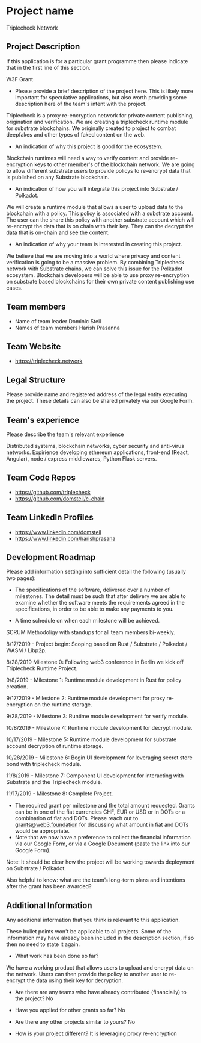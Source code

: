 # Project name

Triplecheck Network

## Project Description
If this application is for a particular grant programme then please indicate that in the first line of this section.

W3F Grant

* Please provide a brief description of the project here. This is likely more important for speculative applications, but also worth providing some description here of the team's intent with the project.

Triplecheck is a proxy re-encryption network for private content publishing, origination and verification. We are creating a triplecheck runtime module for substrate blockchains. We originally created to project to combat deepfakes and other types of faked content on the web. 

* An indication of why this project is good for the ecosystem.

Blockchain runtimes will need a way to verify content and provide re-encryption keys to other member's of the blockchain network. We are going to allow different substrate users to provide policys to re-encrypt data that is published on any Substrate blockchain. 

* An indication of how you will integrate this project into Substrate / Polkadot.

We will create a runtime module that allows a user to upload data to the blockchain with a policy. This policy is associated with a substrate account. The user can the share this policy with another substrate account which will re-encrypt the data that is on chain with their key. They can the decrypt the data that is on-chain and see the content. 

* An indication of why your team is interested in creating this project.

We believe that we are moving into a world where privacy and content verification is going to be a massive problem. By combining Triplecheck network with Substrate chains, we can solve this issue for the Polkadot ecosystem. Blockchain developers will be able to use proxy re-encryption on substrate based blockchains for their own private content publishing use cases. 

## Team members
* Name of team leader
  Dominic Steil
* Names of team members
  Harish Prasanna
  

## Team Website	
* https://triplecheck.network

## Legal Structure 
Please provide name and registered address of the legal entity executing the project. These details can also be shared privately via our Google Form.

## Team's experience
Please describe the team's relevant experience

Distributed systems, blockchain networks, cyber security and anti-virus networks. Expirience developing ethereum applications, front-end (React, Angular), node / express middlewares, Python Flask servers.

## Team Code Repos
* https://github.com/triplecheck
* https://github.com/domsteil/c-chain

## Team LinkedIn Profiles
* https://www.linkedin.com/domsteil
* https://www.linkedin.com/harishprasana

## Development Roadmap
Please add information setting into sufficient detail the following (usually two pages):

* The specifications of the software, delivered over a number of milestones. The detail must be such that after delivery we are able to examine whether the software meets the requirements agreed in the specifications, in order to be able to make any payments to you.

* A time schedule on when each milestone will be achieved.

SCRUM Methodoligy with standups for all team members bi-weekly. 

8/17/2019 - Project begin: Scoping based on Rust / Substrate / Polkadot / WASM / Libp2p.

8/28/2019 Milestone 0: Following web3 conference in Berlin we kick off Triplecheck Runtime Project.

9/8/2019 - Milestone 1: Runtime module development in Rust for policy creation.

9/17/2019 - Milestone 2: Runtime module development for proxy re-encryption on the runtime storage.

9/28/2019 - Milestone 3: Runtime module development for verify module.

10/8/2019 - Milestone 4: Runtime module development for decrypt module. 

10/17/2019 - Milestone 5: Runtime module development for substrate account decryption of runtime storage. 

10/28/2019 - Milestone 6: Begin UI development for leveraging secret store bond with triplecheck module.

11/8/2019 - Milestone 7: Component UI development for interacting with Substrate and the Triplecheck module.

11/17/2019 - Milestone 8: Complete Project. 

* The required grant per milestone and the total amount requested. Grants can be in one of the fiat currencies CHF, EUR or USD or in DOTs or a combination of fiat and DOTs. Please reach out to grants@web3.foundation for discussing what amount in fiat and DOTs would be appropriate. 
* Note that we now have a preference to collect the financial information via our Google Form, or via a Google Document (paste the link into our Google Form).


Note: It should be clear how the project will be working towards deployment on Substrate / Polkadot.

Also helpful to know: what are the team’s long-term plans and intentions after the grant has been awarded?


## Additional Information
Any additional information that you think is relevant to this application.

These bullet points won't be applicable to all projects. Some of the information may have already been included in the description section, if so then no need to state it again.

* What work has been done so far?

We have a working product that allows users to upload and encrypt data on the network. Users can then provide the policy to another user to re-encrypt the data using their key for decryption. 

* Are there are any teams who have already contributed (financially) to the project?
No

* Have you applied for other grants so far?
No

* Are there any other projects similar to yours?
No

* How is your project different?
It is leveraging proxy re-encryption
